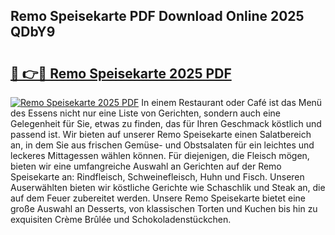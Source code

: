 ## Remo Speisekarte PDF Download Online 2025 QDbY9

# <h2><a href="http://gc8chl0.nevu.top/?p=Remo+Speisekarte">🔗 👉🔴 Remo Speisekarte 2025 PDF</a></h2>

[![Remo Speisekarte 2025 PDF](https://i.imgur.com/dBaPXMq.png)](http://gc8chl0.nevu.top/?p=Remo+Speisekarte)
In einem Restaurant oder Café ist das Menü des Essens nicht nur eine Liste von Gerichten, sondern auch eine Gelegenheit für Sie, etwas zu finden, das für Ihren Geschmack köstlich und passend ist. Wir bieten auf unserer Remo Speisekarte einen Salatbereich an, in dem Sie aus frischen Gemüse- und Obstsalaten für ein leichtes und leckeres Mittagessen wählen können. Für diejenigen, die Fleisch mögen, bieten wir eine umfangreiche Auswahl an Gerichten auf der Remo Speisekarte an: Rindfleisch, Schweinefleisch, Huhn und Fisch. Unseren Auserwählten bieten wir köstliche Gerichte wie Schaschlik und Steak an, die auf dem Feuer zubereitet werden. Unsere Remo Speisekarte bietet eine große Auswahl an Desserts, von klassischen Torten und Kuchen bis hin zu exquisiten Crème Brûlée und Schokoladenstückchen.
